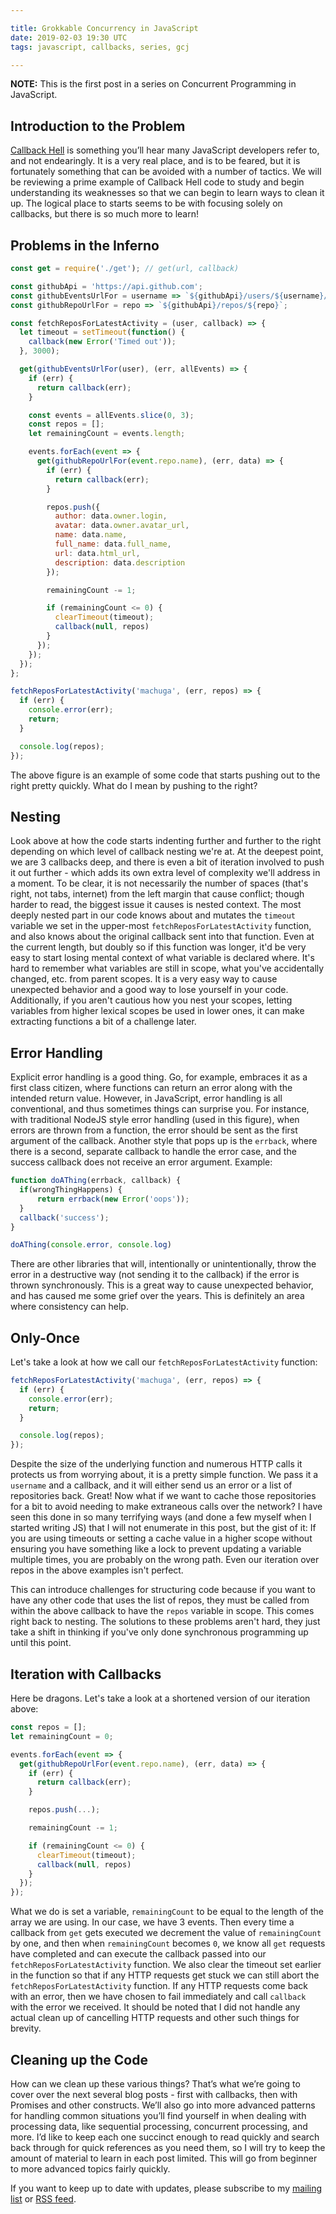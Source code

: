 ```yaml
---

title: Grokkable Concurrency in JavaScript
date: 2019-02-03 19:30 UTC
tags: javascript, callbacks, series, gcj

---
```


**NOTE:** This is the first post in a series on Concurrent Programming in JavaScript.

## Introduction to the Problem
[Callback Hell](http://callbackhell.com/) is something you’ll hear many JavaScript developers refer to, and not endearingly. It is a very real place, and is to be feared, but it is fortunately something that can be avoided with a number of tactics. We will be reviewing a prime example of Callback Hell code to study and begin understanding its weaknesses so that we can begin to learn ways to clean it up. The logical place to starts seems to be with  focusing solely on callbacks, but there is so much more to learn!

## Problems in the Inferno

```javascript
const get = require('./get'); // get(url, callback)

const githubApi = 'https://api.github.com';
const githubEventsUrlFor = username => `${githubApi}/users/${username}/events`;
const githubRepoUrlFor = repo => `${githubApi}/repos/${repo}`;

const fetchReposForLatestActivity = (user, callback) => {
  let timeout = setTimeout(function() {
    callback(new Error('Timed out'));
  }, 3000);

  get(githubEventsUrlFor(user), (err, allEvents) => {
    if (err) {
      return callback(err);
    }

    const events = allEvents.slice(0, 3);
    const repos = [];
    let remainingCount = events.length;

    events.forEach(event => {
      get(githubRepoUrlFor(event.repo.name), (err, data) => {
        if (err) {
          return callback(err);
        }

        repos.push({
          author: data.owner.login,
          avatar: data.owner.avatar_url,
          name: data.name,
          full_name: data.full_name,
          url: data.html_url,
          description: data.description
        });

        remainingCount -= 1;

        if (remainingCount <= 0) {
          clearTimeout(timeout);
          callback(null, repos)
        }
      });
    });
  });
};

fetchReposForLatestActivity('machuga', (err, repos) => {
  if (err) {
    console.error(err);
    return;
  }

  console.log(repos);
});
```
The above figure is an example of  some code that starts pushing out to the right pretty quickly. What do I mean by pushing to the right?

## Nesting
Look above at how the code starts indenting further and further to the right depending on which level of callback nesting we're at. At the deepest point, we are 3 callbacks deep, and there is even a bit of iteration involved to push it out further - which adds its own extra level of complexity we'll address in a moment. To be clear, it is not necessarily the number of spaces (that's right, not tabs, internet) from the left margin that cause conflict; though harder to read, the biggest issue it causes is nested context.
The most deeply nested part in our code knows about and mutates the `timeout` variable we set in the upper-most `fetchReposForLatestActivity` function, and also knows about the original callback sent into that function. Even at the current length, but doubly so if this function was longer, it'd be very easy to start losing mental context of what variable is declared where. It's hard to remember what variables are still in scope, what you've accidentally changed, etc. from parent scopes. It is a very easy way to cause unexpected behavior and a good way to lose yourself in your code. Additionally, if you aren't cautious how you nest your scopes, letting variables from higher lexical scopes be used in lower ones, it can make extracting functions a bit of a challenge later.

## Error Handling
Explicit error handling is a good thing. Go, for example, embraces it as a first class citizen, where functions can return an error along with the intended return value. However, in JavaScript, error handling is all conventional, and thus sometimes things can surprise you. For instance, with traditional NodeJS style error handling (used in this figure), when errors are thrown from a function, the error should be sent as the first argument of the callback. Another style that pops up is the `errback`, where there is a second, separate callback to handle the error case, and the success callback does not receive an error argument.
Example:

```javascript
function doAThing(errback, callback) {
  if(wrongThingHappens) {
	  return errback(new Error('oops'));
  }
  callback('success');
}

doAThing(console.error, console.log)
```

There are other libraries that will, intentionally or unintentionally, throw the error in a destructive way (not sending it to the callback) if the error is thrown synchronously. This is a great way to cause unexpected behavior, and has caused me some grief over the years. This is definitely an area where consistency can help.
## Only-Once
Let's take a look at how we call our `fetchReposForLatestActivity` function:

```javascript
fetchReposForLatestActivity('machuga', (err, repos) => {
  if (err) {
    console.error(err);
    return;
  }

  console.log(repos);
});
```

Despite the size of the underlying function and numerous HTTP calls it protects us from worrying about, it is a pretty simple function. We pass it a `username` and a callback, and it will either send us an error or a list of repositories back. Great! Now what if we want to cache those repositories for a bit to avoid needing to make extraneous calls over the network? I have seen this done in so many terrifying ways (and done a few myself when I started writing JS) that I will not enumerate in this post, but the gist of it: If you are using timeouts or setting a cache value in a higher scope without ensuring you have something like a lock to prevent updating a variable multiple times, you are probably on the wrong path.  Even our iteration over repos in the above examples isn't perfect.

This can introduce challenges for structuring code because if you want to have any other code that uses the list of repos, they must be called from within the above callback to have the `repos` variable in scope. This comes right back to nesting. The solutions to these problems aren't hard, they just take a shift in thinking if you've only done synchronous programming up until this point.

## Iteration with Callbacks
Here be dragons.  Let's take a look at a shortened version of our iteration above:

```javascript
const repos = [];
let remainingCount = 0;

events.forEach(event => {
  get(githubRepoUrlFor(event.repo.name), (err, data) => {
    if (err) {
      return callback(err);
    }

    repos.push(...);

    remainingCount -= 1;

    if (remainingCount <= 0) {
      clearTimeout(timeout);
      callback(null, repos)
    }
  });
});
```

What we do is set a variable, `remainingCount` to be equal to the length of the array we are using. In our case, we have 3 events. Then every time a callback from `get` gets executed we decrement the value of `remainingCount` by one, and then when `remainingCount` becomes `0`, we know all `get` requests have completed and can execute the callback passed into our `fetchReposForLatestActivity` function. We also clear the timeout set earlier in the function so that if any HTTP requests get stuck we can still abort the `fetchReposForLatestActivity`  function. If any HTTP requests come back with an error, then we have chosen to fail immediately and call  `callback` with the error we received. It should be noted that I did not handle any actual clean up of cancelling HTTP requests and other such things for brevity.

## Cleaning up the Code
How can we clean up these various things? That’s what we’re going to cover over the next several blog posts - first with callbacks, then with Promises and other constructs. We’ll also go into more advanced patterns for handling common situations you’ll find yourself in when dealing with processing data, like sequential processing, concurrent processing, and more. I’d like to keep each one succinct enough to read quickly and search back through for quick references as you need them, so I will try to keep the amount of material to learn in each post limited. This will go from beginner to more advanced topics fairly quickly.

If you want to keep up to date with updates, please subscribe to my [mailing list](https://matthewmachuga.com) or [RSS feed](https://matthewmachuga.com/blog/feed.xml).

